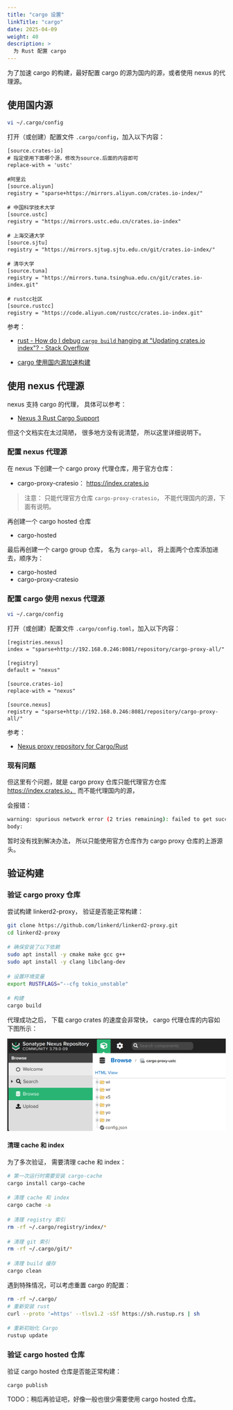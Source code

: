 ```yaml
---
title: "cargo 设置"
linkTitle: "cargo"
date: 2025-04-09
weight: 40
description: >
  为 Rust 配置 cargo
---
```


为了加速 cargo 的构建，最好配置 cargo 的源为国内的源，或者使用 nexus 的代理源。

## 使用国内源

```bash
vi ~/.cargo/config
```

打开（或创建）配置文件  `.cargo/config`，加入以下内容：

```properties
[source.crates-io]
# 指定使用下面哪个源，修改为source.后面的内容即可
replace-with = 'ustc'

#阿里云
[source.aliyun]
registry = "sparse+https://mirrors.aliyun.com/crates.io-index/"

# 中国科学技术大学
[source.ustc]
registry = "https://mirrors.ustc.edu.cn/crates.io-index"

# 上海交通大学
[source.sjtu]
registry = "https://mirrors.sjtug.sjtu.edu.cn/git/crates.io-index/"

# 清华大学
[source.tuna]
registry = "https://mirrors.tuna.tsinghua.edu.cn/git/crates.io-index.git"

# rustcc社区
[source.rustcc]
registry = "https://code.aliyun.com/rustcc/crates.io-index.git"
```

参考：

- [rust - How do I debug `cargo build` hanging at "Updating crates.io index"? - Stack Overflow](https://stackoverflow.com/questions/53361052/how-do-i-debug-cargo-build-hanging-at-updating-crates-io-index)

- [cargo 使用国内源加速构建](https://www.cnblogs.com/trigger-cn/p/18334279)

## 使用 nexus 代理源

nexus 支持 cargo 的代理， 具体可以参考：

- [Nexus 3 Rust Cargo Support](https://help.sonatype.com/en/rust-cargo.html)

但这个文档实在太过简陋， 很多地方没有说清楚， 所以这里详细说明下。

### 配置 nexus 代理源

在 nexus 下创建一个 cargo proxy 代理仓库，用于官方仓库：

- cargo-proxy-cratesio： https://index.crates.io

> 注意： 只能代理官方仓库 `cargo-proxy-cratesio`， 不能代理国内的源，下面有说明。

再创建一个 cargo hosted 仓库

- cargo-hosted

最后再创建一个 cargo group 仓库， 名为 `cargo-all`， 将上面两个仓库添加进去，顺序为：

- cargo-hosted
- cargo-proxy-cratesio

### 配置 cargo 使用 nexus 代理源

```bash
vi ~/.cargo/config
```

打开（或创建）配置文件  `.cargo/config.toml`，加入以下内容：

```properties
[registries.nexus]
index = "sparse+http://192.168.0.246:8081/repository/cargo-proxy-all/"

[registry]
default = "nexus"

[source.crates-io]
replace-with = "nexus"

[source.nexus]
registry = "sparse+http://192.168.0.246:8081/repository/cargo-proxy-all/"
```

参考：

- [Nexus proxy repository for Cargo/Rust](https://gist.github.com/mashintsev/3e6ab7840d6233ab7932565d056b8158)

### 现有问题

但这里有个问题，就是 cargo proxy 仓库只能代理官方仓库 https://index.crates.io， 而不能代理国内的源， 

会报错：

```bash
warning: spurious network error (2 tries remaining): failed to get successful HTTP response from `http://192.168.0.246:8081/repository/cargo-proxy-ustc/crates/async-recursion/1.1.1/download` (192.168.0.246), got 500
body:
```

暂时没有找到解决办法， 所以只能使用官方仓库作为 cargo proxy 仓库的上游源头。


## 验证构建

### 验证 cargo proxy 仓库

尝试构建 linkerd2-proxy， 验证是否能正常构建：

```bash
git clone https://github.com/linkerd/linkerd2-proxy.git
cd linkerd2-proxy

# 确保安装了以下依赖
sudo apt install -y cmake make gcc g++
sudo apt install -y clang libclang-dev

# 设置环境变量
export RUSTFLAGS="--cfg tokio_unstable"

# 构建
cargo build
```

代理成功之后， 下载 cargo crates 的速度会非常快， cargo 代理仓库的内容如下图所示：

![](images/cargo-proxy.png)

#### 清理 cache 和 index

为了多次验证， 需要清理 cache 和 index：

```bash
# 第一次运行时需要安装 cargo-cache  
cargo install cargo-cache

# 清理 cache 和 index
cargo cache -a

# 清理 registry 索引
rm -rf ~/.cargo/registry/index/*

# 清理 git 索引
rm -rf ~/.cargo/git/*

# 清理 build 缓存
cargo clean
```

遇到特殊情况，可以考虑重置 cargo 的配置：

```bash
rm -rf ~/.cargo/
# 重新安装 rust
curl --proto '=https' --tlsv1.2 -sSf https://sh.rustup.rs | sh

# 重新初始化 Cargo
rustup update
```

### 验证 cargo hosted 仓库

验证 cargo hosted 仓库是否能正常构建：

```bash
cargo publish
```

TODO：稍后再验证吧，好像一般也很少需要使用 cargo hosted 仓库。




